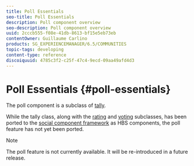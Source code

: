 ```yaml
---
title: Poll Essentials
seo-title: Poll Essentials
description: Poll component overview
seo-description: Poll component overview
uuid: 2cccb555-f08e-41db-8613-bf15e5eb73eb
contentOwner: Guillaume Carlino
products: SG_EXPERIENCEMANAGER/6.5/COMMUNITIES
topic-tags: developing
content-type: reference
discoiquuid: 4785c3f2-c25f-47c4-9ecd-09aa49afd4d3
---
```


# Poll Essentials {#poll-essentials}

The poll component is a subclass of [tally](tally.md).

While the tally class, along with the [rating](rating-basics.md) and [voting](essentials-voting.md) subclasses, has been ported to the [social component framework](scf.md) as HBS components, the poll feature has not yet been ported.

>[!NOTE]
>
>The poll feature is not currently available. It will be re-introduced in a future release.

